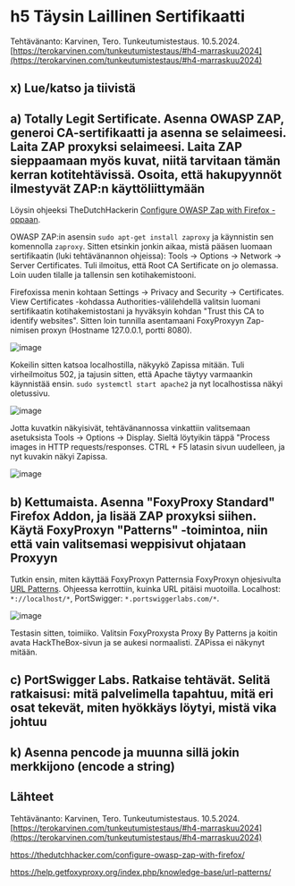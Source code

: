# h5 Täysin Laillinen Sertifikaatti

Tehtävänanto: Karvinen, Tero. Tunkeutumistestaus. 10.5.2024. [https://terokarvinen.com/tunkeutumistestaus/#h4-marraskuu2024](https://terokarvinen.com/tunkeutumistestaus/#h4-marraskuu2024)

## x) Lue/katso ja tiivistä



## a) Totally Legit Sertificate. Asenna OWASP ZAP, generoi CA-sertifikaatti ja asenna se selaimeesi. Laita ZAP proxyksi selaimeesi. Laita ZAP sieppaamaan myös kuvat, niitä tarvitaan tämän kerran kotitehtävissä. Osoita, että hakupyynnöt ilmestyvät ZAP:n käyttöliittymään

Löysin ohjeeksi TheDutchHackerin [Configure OWASP Zap with Firefox -oppaan](https://thedutchhacker.com/configure-owasp-zap-with-firefox/).

OWASP ZAP:in asensin ``sudo apt-get install zaproxy`` ja käynnistin sen komennolla ``zaproxy``. Sitten etsinkin jonkin aikaa, mistä pääsen luomaan sertifikaatin (luki tehtävänannon ohjeissa): Tools -> Options -> Network -> Server Certificates. Tuli ilmoitus, että Root CA Sertificate on jo olemassa. Loin uuden tilalle ja tallensin sen kotihakemistooni.

Firefoxissa menin kohtaan Settings -> Privacy and Security -> Certificates. View Certificates -kohdassa Authorities-välilehdellä valitsin luomani sertifikaatin kotihakemistostani ja hyväksyin kohdan "Trust this CA to identify websites". Sitten loin tunnilla asentamaani FoxyProxyyn Zap-nimisen proxyn (Hostname 127.0.0.1, portti 8080).

![image](https://github.com/user-attachments/assets/097945e7-e9d0-4ca7-90c2-c6a9b245b91c)

Kokeilin sitten katsoa localhostilla, näkyykö Zapissa mitään. Tuli virheilmoitus 502, ja tajusin sitten, että Apache täytyy varmaankin käynnistää ensin. ``sudo systemctl start apache2`` ja nyt localhostissa näkyi oletussivu. 

![image](https://github.com/user-attachments/assets/b934bb70-1003-475a-88f8-6d0caefbd3d0)

Jotta kuvatkin näkyisivät, tehtävänannossa vinkattiin valitsemaan asetuksista Tools -> Options -> Display. Sieltä löytyikin täppä "Process images in HTTP requests/responses. CTRL + F5 latasin sivun uudelleen, ja nyt kuvakin näkyi Zapissa.

![image](https://github.com/user-attachments/assets/7855659a-717c-4f79-92ae-a43eac070ddd)


## b) Kettumaista. Asenna "FoxyProxy Standard" Firefox Addon, ja lisää ZAP proxyksi siihen. Käytä FoxyProxyn "Patterns" -toimintoa, niin että vain valitsemasi weppisivut ohjataan Proxyyn

Tutkin ensin, miten käyttää FoxyProxyn Patternsia FoxyProxyn ohjesivulta [URL Patterns](https://help.getfoxyproxy.org/index.php/knowledge-base/url-patterns/). Ohjeessa kerrottiin, kuinka URL pitäisi muotoilla. Localhost: ``*://localhost/*``, PortSwigger: ``*.portswiggerlabs.com/*``. 

![image](https://github.com/user-attachments/assets/121a550a-6f81-4c8a-8f7a-95b311ac367d)

Testasin sitten, toimiiko. Valitsin FoxyProxysta Proxy By Patterns ja koitin avata HackTheBox-sivun ja se aukesi normaalisti. ZAPissa ei näkynyt mitään.




## c) PortSwigger Labs. Ratkaise tehtävät. Selitä ratkaisusi: mitä palvelimella tapahtuu, mitä eri osat tekevät, miten hyökkäys löytyi, mistä vika johtuu



## k) Asenna pencode ja muunna sillä jokin merkkijono (encode a string)



## Lähteet

Tehtävänanto: Karvinen, Tero. Tunkeutumistestaus. 10.5.2024. [https://terokarvinen.com/tunkeutumistestaus/#h4-marraskuu2024](https://terokarvinen.com/tunkeutumistestaus/#h4-marraskuu2024)

https://thedutchhacker.com/configure-owasp-zap-with-firefox/

https://help.getfoxyproxy.org/index.php/knowledge-base/url-patterns/

